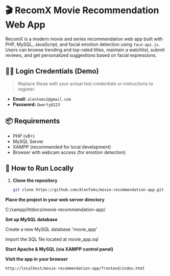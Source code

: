 # 🎬 RecomX Movie Recommendation Web App

RecomX is a modern movie and series recommendation web app built with PHP, MySQL, JavaScript, and facial emotion detection using `face-api.js`. Users can browse trending and top-rated titles, maintain a watchlist, submit reviews, and get personalized suggestions based on facial expressions.

## 🧑‍💻 Login Credentials (Demo)
> Replace these with your actual test credentials or instructions to register.

- **Email:** `alentoms1@gmail.com`  
- **Password:** `Qwerty@123`

## 📦 Requirements
- PHP (v8+)
- MySQL Server
- XAMPP (recommended for local development)
- Browser with webcam access (for emotion detection)

## 🚀 How to Run Locally

1. **Clone the repository**  
   ```bash
   git clone https://github.com/AlenToms/movie-recommendation-app.git
   
**Place the project in your web server directory**

C:/xampp/htdocs/movie-recommendation-app/

**Set up MySQL database**

Create a new MySQL database 'movie_app'

Import the SQL file located at movie_app.sql

**Start Apache & MySQL (via XAMPP control panel)**

**Visit the app in your browser**

```bash
http://localhost/movie-recommendation-app/frontend/index.html
